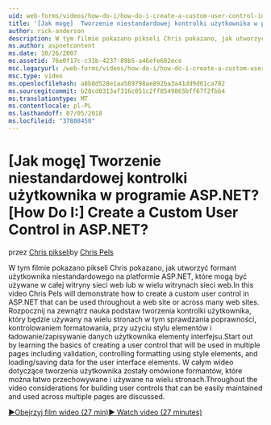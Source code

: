 ```yaml
---
uid: web-forms/videos/how-do-i/how-do-i-create-a-custom-user-control-in-aspnet
title: '[Jak mogę]  Tworzenie niestandardowej kontrolki użytkownika w programie ASP.NET? | Microsoft Docs'
author: rick-anderson
description: W tym filmie pokazano pikseli Chris pokazano, jak utworzyć formant użytkownika niestandardowego na platformie ASP.NET, które mogą być używane w całej witryny sieci web lub w wielu witrynach sieci web. Komórce jednowątkowej...
ms.author: aspnetcontent
ms.date: 10/26/2007
ms.assetid: 76e0f17c-c31b-4237-89b5-a46efe602ece
msc.legacyurl: /web-forms/videos/how-do-i/how-do-i-create-a-custom-user-control-in-aspnet
msc.type: video
ms.openlocfilehash: a8b8d528e1aa569798ae892ba3a41dd9d61ca702
ms.sourcegitcommit: b28cd0313af316c051c2ff8549865bff67f2fbb4
ms.translationtype: MT
ms.contentlocale: pl-PL
ms.lasthandoff: 07/05/2018
ms.locfileid: "37808450"
---
```

<a name="how-do-i--create-a-custom-user-control-in-aspnet"></a><span data-ttu-id="42480-105">[Jak mogę]  Tworzenie niestandardowej kontrolki użytkownika w programie ASP.NET?</span><span class="sxs-lookup"><span data-stu-id="42480-105">[How Do I:]  Create a Custom User Control in ASP.NET?</span></span>
====================
<span data-ttu-id="42480-106">przez [Chris pikseli](https://twitter.com/chrispels)</span><span class="sxs-lookup"><span data-stu-id="42480-106">by [Chris Pels](https://twitter.com/chrispels)</span></span>

<span data-ttu-id="42480-107">W tym filmie pokazano pikseli Chris pokazano, jak utworzyć formant użytkownika niestandardowego na platformie ASP.NET, które mogą być używane w całej witryny sieci web lub w wielu witrynach sieci web.</span><span class="sxs-lookup"><span data-stu-id="42480-107">In this video Chris Pels will demonstrate how to create a custom user control in ASP.NET that can be used throughout a web site or across many web sites.</span></span> <span data-ttu-id="42480-108">Rozpocznij na zewnątrz nauka podstaw tworzenia kontrolki użytkownika, który będzie używany na wielu stronach w tym sprawdzania poprawności, kontrolowaniem formatowania, przy użyciu stylu elementów i ładowanie/zapisywanie danych użytkownika elementy interfejsu.</span><span class="sxs-lookup"><span data-stu-id="42480-108">Start out by learning the basics of creating a user control that will be used in multiple pages including validation, controlling formatting using style elements, and loading/saving data for the user interface elements.</span></span> <span data-ttu-id="42480-109">W całym wideo dotyczące tworzenia użytkownika zostały omówione formantów, które można łatwo przechowywane i używane na wielu stronach.</span><span class="sxs-lookup"><span data-stu-id="42480-109">Throughout the video considerations for building user controls that can be easily maintained and used across multiple pages are discussed.</span></span>

[<span data-ttu-id="42480-110">&#9654;Obejrzyj film wideo (27 min)</span><span class="sxs-lookup"><span data-stu-id="42480-110">&#9654; Watch video (27 minutes)</span></span>](https://channel9.msdn.com/Blogs/ASP-NET-Site-Videos/how-do-i-create-a-custom-user-control-in-aspnet)
